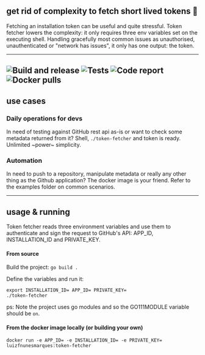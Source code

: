 ## get rid of complexity to fetch short lived tokens 🌸

Fetching an installation token can be useful and quite stressful. Token fetcher lowers the complexity: it only requires three env variables set on the executing shell.
Handling gracefully most common issues as unauthorised, unauthenticated or "network has issues", it only has one output: the token.

---
![Build and release](https://img.shields.io/github/v/release/luizfnunesmarques/token-fetcher.svg)
![Tests](https://github.com/luizfnunesmarques/token-fetcher/actions/workflows/lint-and-test.yml/badge.svg)
![Code report](https://goreportcard.com/badge/github.com/luizfnunesmarques-token-fetcher)
![Docker pulls](https://img.shields.io/docker/pulls/luizfnunesmarques/token-fetcher.svg)
---
## use cases
### Daily operations for devs
In need of testing against GitHub rest api as-is or want to check some metadata returned from it? Shell, `./token-fetcher` and token is ready. Unlimited ~power~ simplicity.

### Automation
In need to push to a repository, manipulate metadata or really any other thing as the Github application? The docker image is your friend. Refer to the examples folder on common scenarios.

---
## usage & running

Token fetcher reads three environment variables and use them to authenticate and sign the request to GitHub's API: APP_ID, INSTALLATION_ID and PRIVATE_KEY.
#### From source
Build the project:
`go build .`

Define the variables and run it:
```
export INSTALLATION_ID= APP_ID= PRIVATE_KEY=
./token-fetcher
```
ps: Note the project uses go modules and so the GO111MODULE variable should be `on`.
#### From the docker image locally (or building your own)
`docker run -e APP_ID= -e INSTALLATION_ID= -e PRIVATE_KEY= luizfnunesmarques:token-fetcher`
